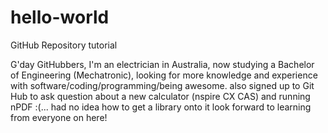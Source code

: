 # hello-world
GitHub Repository tutorial

G'day GitHubbers, 
I'm an electrician in Australia, now studying a Bachelor of Engineering (Mechatronic), looking for more knowledge and experience with software/coding/programming/being awesome. 
also signed up to Git Hub to ask question about a new calculator (nspire CX CAS) and running nPDF :(... had no idea how to get a library onto it 
look forward to learning from everyone on here!
